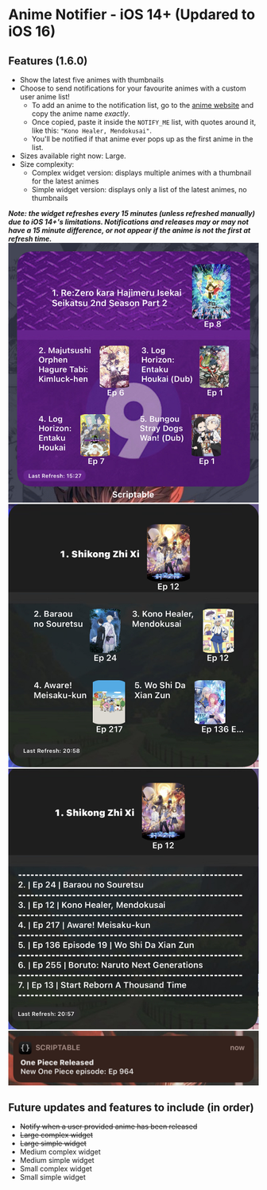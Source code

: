 # Anime Notifier - iOS 14+ (Updared to iOS 16)

## Features (1.6.0)
- Show the latest five animes with thumbnails
- Choose to send notifications for your favourite animes with a custom user anime list!
	- To add an anime to the notification list, go to the [anime website](https://goload.pro) and copy the anime name *exactly*.
	- Once copied, paste it inside the ```NOTIFY_ME``` list, with quotes around it, like this: ```"Kono Healer, Mendokusai"```.
	- You'll be notified if that anime ever pops up as the first anime in the list.
- Sizes available right now: Large.
- Size complexity:
	- Complex widget version: displays multiple animes with a thumbnail for the latest animes
	- Simple widget version: displays only a list of the latest animes, no thumbnails

***Note: the widget refreshes every 15 minutes (unless refreshed manually) due to iOS 14+'s limitations. Notifications and releases may or may not have a 15 minute difference, or not appear if the anime is not the first at refresh time.***
![alt Anime Notifier on Homescreen with 9animeBG](https://github.com/SkinnyDevi/scriptable/blob/main/images/9animeWidget.jpg)
![alt Anime Notifier on Homescreen](https://github.com/SkinnyDevi/scriptable/blob/main/images/genericLarge.jpg)
![alt Anime Notifier on Homescreen (Simple)](https://github.com/SkinnyDevi/scriptable/blob/main/images/genericSimple.jpg)
![alt Anime Notifier notifications](https://github.com/SkinnyDevi/scriptable/blob/main/images/notifications.jpg)

## Future updates and features to include (in order)
- ~~Notify when a user provided anime has been released~~
- ~~Large complex widget~~
- ~~Large simple widget~~
- Medium complex widget
- Medium simple widget
- Small complex widget
- Small simple widget